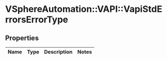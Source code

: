 # VSphereAutomation::VAPI::VapiStdErrorsErrorType

## Properties
Name | Type | Description | Notes
------------ | ------------- | ------------- | -------------


